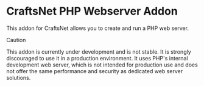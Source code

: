 # CraftsNet PHP Webserver Addon
This addon for CraftsNet allows you to create and run a PHP web server.

> [!CAUTION]
> This addon is currently under development and is not stable. It is strongly discouraged to use it in a production environment. It uses PHP's internal development web server, which is not intended for production use and does not offer the same performance and security as dedicated web server solutions.
